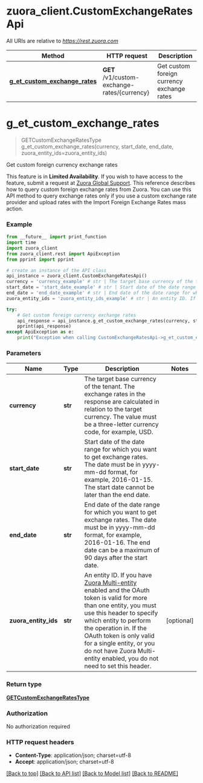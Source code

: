 # zuora_client.CustomExchangeRatesApi

All URIs are relative to *https://rest.zuora.com*

Method | HTTP request | Description
------------- | ------------- | -------------
[**g_et_custom_exchange_rates**](CustomExchangeRatesApi.md#g_et_custom_exchange_rates) | **GET** /v1/custom-exchange-rates/{currency} | Get custom foreign currency exchange rates


# **g_et_custom_exchange_rates**
> GETCustomExchangeRatesType g_et_custom_exchange_rates(currency, start_date, end_date, zuora_entity_ids=zuora_entity_ids)

Get custom foreign currency exchange rates

This feature is in **Limited Availability**. If you wish to have access to the feature, submit a request at [Zuora Global Support](http://support.zuora.com/).   This reference describes how to query custom foreign exchange rates from Zuora. You can use this API method to query exchange rates only if you use a custom exchange rate provider and upload rates with the Import Foreign Exchange Rates mass action.  

### Example
```python
from __future__ import print_function
import time
import zuora_client
from zuora_client.rest import ApiException
from pprint import pprint

# create an instance of the API class
api_instance = zuora_client.CustomExchangeRatesApi()
currency = 'currency_example' # str | The target base currency of the tenant. The exchange rates in the response are calculated in relation to the target currency.  The value must be a three-letter currency code, for example, USD.  
start_date = 'start_date_example' # str | Start date of the date range for which you want to get exchange rates.  The date must be in yyyy-mm-dd format, for example, 2016-01-15. The start date cannot be later than the end date. 
end_date = 'end_date_example' # str | End date of the date range for which you want to get exchange rates.  The date must be in yyyy-mm-dd format, for example, 2016-01-16. The end date can be a maximum of 90 days after the start date. 
zuora_entity_ids = 'zuora_entity_ids_example' # str | An entity ID. If you have [Zuora Multi-entity](https://knowledgecenter.zuora.com/BB_Introducing_Z_Business/Multi-entity) enabled and the OAuth token is valid for more than one entity, you must use this header to specify which entity to perform the operation in. If the OAuth token is only valid for a single entity, or you do not have Zuora Multi-entity enabled, you do not need to set this header.  (optional)

try:
    # Get custom foreign currency exchange rates
    api_response = api_instance.g_et_custom_exchange_rates(currency, start_date, end_date, zuora_entity_ids=zuora_entity_ids)
    pprint(api_response)
except ApiException as e:
    print("Exception when calling CustomExchangeRatesApi->g_et_custom_exchange_rates: %s\n" % e)
```

### Parameters

Name | Type | Description  | Notes
------------- | ------------- | ------------- | -------------
 **currency** | **str**| The target base currency of the tenant. The exchange rates in the response are calculated in relation to the target currency.  The value must be a three-letter currency code, for example, USD.   | 
 **start_date** | **str**| Start date of the date range for which you want to get exchange rates.  The date must be in yyyy-mm-dd format, for example, 2016-01-15. The start date cannot be later than the end date.  | 
 **end_date** | **str**| End date of the date range for which you want to get exchange rates.  The date must be in yyyy-mm-dd format, for example, 2016-01-16. The end date can be a maximum of 90 days after the start date.  | 
 **zuora_entity_ids** | **str**| An entity ID. If you have [Zuora Multi-entity](https://knowledgecenter.zuora.com/BB_Introducing_Z_Business/Multi-entity) enabled and the OAuth token is valid for more than one entity, you must use this header to specify which entity to perform the operation in. If the OAuth token is only valid for a single entity, or you do not have Zuora Multi-entity enabled, you do not need to set this header.  | [optional] 

### Return type

[**GETCustomExchangeRatesType**](GETCustomExchangeRatesType.md)

### Authorization

No authorization required

### HTTP request headers

 - **Content-Type**: application/json; charset=utf-8
 - **Accept**: application/json; charset=utf-8

[[Back to top]](#) [[Back to API list]](../README.md#documentation-for-api-endpoints) [[Back to Model list]](../README.md#documentation-for-models) [[Back to README]](../README.md)

